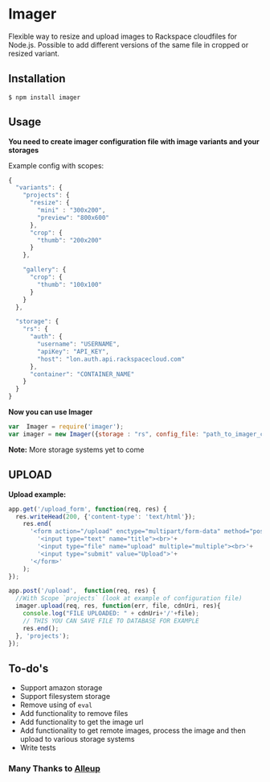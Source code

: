 Imager
=============

Flexible way to resize and upload images to Rackspace cloudfiles for Node.js. Possible to add different versions of the same file in cropped or resized variant.

## Installation
    $ npm install imager

## Usage

**You need to create imager configuration file with image variants and your storages**

Example config with scopes:

```js
{
  "variants": {
    "projects": {
      "resize": {
        "mini" : "300x200",
        "preview": "800x600"
      },
      "crop": {
        "thumb": "200x200"
      }
    },

    "gallery": {
      "crop": {
        "thumb": "100x100"
      }
    }
  },

  "storage": {
    "rs": {
      "auth": {
        "username": "USERNAME",
        "apiKey": "API_KEY",
        "host": "lon.auth.api.rackspacecloud.com"
      },
      "container": "CONTAINER_NAME"
    }
  }
}
```
**Now you can use Imager**

```js
var  Imager = require('imager');
var imager = new Imager({storage : "rs", config_file: "path_to_imager_config.json"})
```
**Note:** More storage systems yet to come

## UPLOAD

**Upload example:**

```js
app.get('/upload_form', function(req, res) {
  res.writeHead(200, {'content-type': 'text/html'});
    res.end(
      '<form action="/upload" enctype="multipart/form-data" method="post">'+
        '<input type="text" name="title"><br>'+
        '<input type="file" name="upload" multiple="multiple"><br>'+
        '<input type="submit" value="Upload">'+
      '</form>'
    );
});

app.post('/upload',  function(req, res) {
  //With Scope `projects` (look at example of configuration file)
  imager.upload(req, res, function(err, file, cdnUri, res){
    console.log("FILE UPLOADED: " + cdnUri+'/'+file);
    // THIS YOU CAN SAVE FILE TO DATABASE FOR EXAMPLE
    res.end();
  }, 'projects');
});
```

## To-do's
* Support amazon storage
* Support filesystem storage
* Remove using of `eval`
* Add functionality to remove files
* Add functionality to get the image url
* Add functionality to get remote images, process the image and then upload to various storage systems
* Write tests

### Many Thanks to [Alleup](https://github.com/tih-ra/alleup)
